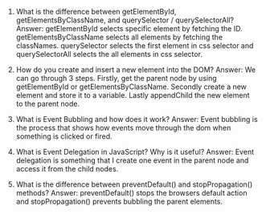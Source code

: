 1. What is the difference between getElementById, getElementsByClassName, and querySelector / querySelectorAll?
Answer: getElementById selects specific element by fetching the ID. getElementsByClassName selects all elements by fetching the classNames. querySelector selects the first element in css selector and querySelectorAll selects the all elements in css selector. 

2. How do you create and insert a new element into the DOM?
Answer: We can go through 3 steps. Firstly, get the parent node by using getElementById or getElementsByClassName. Secondly create a new element and store it to a variable. Lastly appendChild the new element to the parent node.

3. What is Event Bubbling and how does it work?
Answer: Event bubbling is the process that shows how events move through the dom when something is clicked or fired.

4. What is Event Delegation in JavaScript? Why is it useful?
Answer: Event delegation is something that I create one event in the parent node and access it from the child nodes.

5. What is the difference between preventDefault() and stopPropagation() methods?
Answer: preventDefault() stops the browsers default action and stopPropagation() prevents bubbling the parent elements.